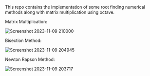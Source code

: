 This repo contains the implementation of some root finding numerical methods along with matrix multiplication using octave.

Matrix Multiplication:

![Screenshot 2023-11-09 210000](https://github.com/Rifat-2020831030/Numerical-Analysis-Matlab/assets/108355509/7f1de5c0-ceb5-4c56-876d-44219e5fe2a7)

Bisection Method:

![Screenshot 2023-11-09 204945](https://github.com/Rifat-2020831030/Numerical-Analysis-Matlab/assets/108355509/3674b851-5bae-41cd-8ce3-e68408872d5a)

Newton Rapson Method:

![Screenshot 2023-11-09 203717](https://github.com/Rifat-2020831030/Numerical-Analysis-Matlab/assets/108355509/16d7696a-3e78-4bd0-8133-09977aa5b9bc)
